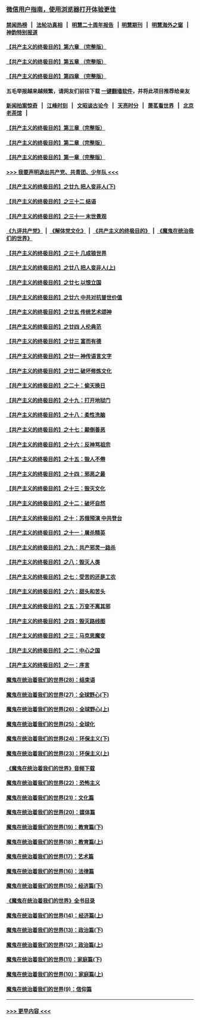 ### [微信用户指南，使用浏览器打开体验更佳](https://github.com/gfw-breaker/banned-news1/blob/master/indexes/wechat-guide.md?t=0)
#### [禁闻热榜](热点新闻.md?t=0)  &nbsp;&nbsp;|&nbsp;&nbsp; [法轮功真相](https://github.com/gfw-breaker/truth/blob/master/README.md?t=0) &nbsp;&nbsp;|&nbsp;&nbsp; [明慧二十周年报告](https://github.com/gfw-breaker/mh-reports/blob/master/README.md?t=0) &nbsp;&nbsp;|&nbsp;&nbsp;[明慧期刊](https://github.com/gfw-breaker/mh-qikan) &nbsp;&nbsp;|&nbsp;&nbsp; [明慧海外之窗](https://github.com/gfw-breaker/mh-news/blob/master/README.md?t=0) &nbsp;&nbsp;|&nbsp;&nbsp; [神韵特别报道](https://github.com/gfw-breaker/mh-news/blob/master/shenyun.md?t=0)
#### [【共产主义的终极目的】第六章 （完整版）](../pages/nsc422/n11428913.md?t=02081244) 
#### [【共产主义的终极目的】第五章 （完整版）](../pages/nsc422/n11428912.md?t=02081244) 
#### [【共产主义的终极目的】第四章 （完整版）](../pages/nsc422/n11428907.md?t=02081244) 
#### 五毛举报越来越频繁，请网友们前往下载 [一键翻墙软件](https://github.com/gfw-breaker/ssr-accounts)，并将此项目推荐给亲友
#### [新闻拍案惊奇](https://github.com/gfw-breaker/banned-news1/blob/master/pages/link4.md) &nbsp;&nbsp;|&nbsp;&nbsp; [江峰时刻](https://github.com/gfw-breaker/banned-news1/blob/master/pages/link4.md) &nbsp;&nbsp;|&nbsp;&nbsp; [文昭谈古论今](https://github.com/gfw-breaker/banned-news1/blob/master/pages/link4.md) &nbsp;&nbsp;|&nbsp;&nbsp; [天亮时分](https://github.com/gfw-breaker/banned-news1/blob/master/pages/link4.md) &nbsp;&nbsp;|&nbsp;&nbsp; [萧茗看世界](https://github.com/gfw-breaker/banned-news1/blob/master/pages/link4.md) &nbsp;&nbsp;|&nbsp;&nbsp; [北京老茶馆](https://github.com/gfw-breaker/banned-news1/blob/master/pages/link4.md) &nbsp;&nbsp;|&nbsp;&nbsp; 
#### [【共产主义的终极目的】第三章（完整版）](../pages/nsc422/n11428848.md?t=02081244) 
#### [【共产主义的终极目的】第二章（完整版）](../pages/nsc422/n11428831.md?t=02081244) 
#### [【共产主义的终极目的】第一章（完整版）](../pages/nsc422/n11417651.md?t=02081244) 
#### [>>> 我要声明退出共产党、共青团、少年队 <<<](https://github.com/begood0513/goodnews/blob/master/quit/letter.md) 
#### [【共产主义的终极目的】之廿九 把人变非人(下)](../pages/nsc422/n11344140.md?t=02081244) 
#### [【共产主义的终极目的】之三十二 结语](../pages/nsc422/n11360535.md?t=02081244) 
#### [【共产主义的终极目的】之三十一 末世景观](../pages/nsc422/n11351129.md?t=02081244) 
#### [《九评共产党》](https://github.com/begood0513/9ping.md/blob/master/README.md) &nbsp;|&nbsp; [《解体党文化》](../../../../jtdwh.md/blob/master/README.md)  &nbsp;|&nbsp; [《共产主义的终极目的》](../../../../gczydzjmd.md/blob/master/README.md) &nbsp;|&nbsp; [《魔鬼在统治我们的世界》](../../../../mgztzwmdsj.md/blob/master/README.md) 
#### [【共产主义的终极目的】之三十 几成狼世界](../pages/nsc422/n11348280.md?t=02081244) 
#### [【共产主义的终极目的】之廿八 把人变非人(上)](../pages/nsc422/n11340492.md?t=02081244) 
#### [【共产主义的终极目的】之廿七 以恨立国](../pages/nsc422/n11336944.md?t=02081244) 
#### [【共产主义的终极目的】之廿六 中共对抗普世价值](../pages/nsc422/n11324785.md?t=02081244) 
#### [【共产主义的终极目的】之廿五 传统艺术颂神](../pages/nsc422/n11296396.md?t=02081244) 
#### [【共产主义的终极目的】之廿四 人伦典范](../pages/nsc422/n11296397.md?t=02081244) 
#### [【共产主义的终极目的】之廿三 富而有德](../pages/nsc422/n11283598.md?t=02081244) 
#### [【共产主义的终极目的】之廿一 神传语言文字](../pages/nsc422/n11263265.md?t=02081244) 
#### [【共产主义的终极目的】之廿二 破坏修炼文化](../pages/nsc422/n11245728.md?t=02081244) 
#### [【共产主义的终极目的】之二十：偷天换日](../pages/nsc422/n11238846.md?t=02081244) 
#### [【共产主义的终极目的】之十九：打开地狱门](../pages/nsc422/n11206376.md?t=02081244) 
#### [【共产主义的终极目的】之十八：柔性洗脑](../pages/nsc422/n11199994.md?t=02081244) 
#### [【共产主义的终极目的】之十七：颠倒善恶](../pages/nsc422/n11179782.md?t=02081244) 
#### [【共产主义的终极目的】之十六：反神骂祖宗](../pages/nsc422/n11166798.md?t=02081244) 
#### [【共产主义的终极目的】之十五：毁人不倦](../pages/nsc422/n11166792.md?t=02081244) 
#### [【共产主义的终极目的】之十四：邪恶之最](../pages/nsc422/n11150249.md?t=02081244) 
#### [【共产主义的终极目的】之十三：毁灭文化](../pages/nsc422/n11135227.md?t=02081244) 
#### [【共产主义的终极目的】之十二：破坏自然](../pages/nsc422/n11135214.md?t=02081244) 
#### [【共产主义的终极目的】之十：苏俄预演 中共登台](../pages/nsc422/n11118424.md?t=02081244) 
#### [【共产主义的终极目的】之十一：屠杀精英](../pages/nsc422/n11118442.md?t=02081244) 
#### [【共产主义的终极目的】之九：共产邪灵一路杀](../pages/nsc422/n11114139.md?t=02081244) 
#### [【共产主义的终极目的】之八：毁灭人类](../pages/nsc422/n11108503.md?t=02081244) 
#### [【共产主义的终极目的】之七：受苦的还是工农](../pages/nsc422/n11101809.md?t=02081244) 
#### [【共产主义的终极目的】之六：甜头和苦头](../pages/nsc422/n11096971.md?t=02081244) 
#### [【共产主义的终极目的】之五：万变不离其邪](../pages/nsc422/n11091285.md?t=02081244) 
#### [【共产主义的终极目的】之四：毁灭路线图](../pages/nsc422/n11086284.md?t=02081244) 
#### [【共产主义的终极目的】之三：马克思魔变](../pages/nsc422/n11061941.md?t=02081244) 
#### [【共产主义的终极目的】之二：中心之国](../pages/nsc422/n11047728.md?t=02081244) 
#### [【共产主义的终极目的】之一：序言](../pages/nsc422/n11086077.md?t=02081244) 
#### [魔鬼在统治着我们的世界(28)：结束语](../pages/nsc422/n10936246.md?t=02081244) 
#### [魔鬼在统治着我们的世界(27)：全球野心(下)](../pages/nsc422/n10928319.md?t=02081244) 
#### [魔鬼在统治着我们的世界(26)：全球野心(上)](../pages/nsc422/n10900318.md?t=02081244) 
#### [魔鬼在统治着我们的世界(25)：全球化](../pages/nsc422/n10788205.md?t=02081244) 
#### [魔鬼在统治着我们的世界(24)：环保主义(下)](../pages/nsc422/n10695307.md?t=02081244) 
#### [魔鬼在统治着我们的世界(23)：环保主义(上)](../pages/nsc422/n10688613.md?t=02081244) 
#### [《魔鬼在统治着我们的世界》音频下载](../pages/nsc422/n10635553.md?t=02081244) 
#### [魔鬼在统治着我们的世界(22)：恐怖主义](../pages/nsc422/n10614727.md?t=02081244) 
#### [魔鬼在统治着我们的世界(21)：文化篇](../pages/nsc422/n10597706.md?t=02081244) 
#### [魔鬼在统治着我们的世界(20)：媒体篇](../pages/nsc422/n10586579.md?t=02081244) 
#### [魔鬼在统治着我们的世界(19)：教育篇(下)](../pages/nsc422/n10564808.md?t=02081244) 
#### [魔鬼在统治着我们的世界(18)：教育篇(上)](../pages/nsc422/n10526970.md?t=02081244) 
#### [魔鬼在统治着我们的世界(17)：艺术篇](../pages/nsc422/n10499093.md?t=02081244) 
#### [魔鬼在统治着我们的世界(16)：法律篇](../pages/nsc422/n10485969.md?t=02081244) 
#### [魔鬼在统治着我们的世界(15)：经济篇(下)](../pages/nsc422/n10469975.md?t=02081244) 
#### [《魔鬼在统治着我们的世界》全书目录](../pages/nsc422/n10464261.md?t=02081244) 
#### [魔鬼在统治着我们的世界(14)：经济篇(上)](../pages/nsc422/n10457370.md?t=02081244) 
#### [魔鬼在统治着我们的世界(13)：政治篇(下)](../pages/nsc422/n10448270.md?t=02081244) 
#### [魔鬼在统治着我们的世界(12)：政治篇(上)](../pages/nsc422/n10444576.md?t=02081244) 
#### [魔鬼在统治着我们的世界(11)：家庭篇(下)](../pages/nsc422/n10440961.md?t=02081244) 
#### [魔鬼在统治着我们的世界(10)：家庭篇(上)](../pages/nsc422/n10435448.md?t=02081244) 
#### [魔鬼在统治着我们的世界(9)：信仰篇](../pages/nsc422/n10432159.md?t=02081244) 

----
#### [ >>> 更早内容 <<< ](../indexes/nsc422-earlier.md)
